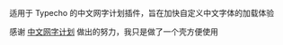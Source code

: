 适用于 Typecho 的中文网字计划插件，旨在加快自定义中文字体的加载体验


感谢 [中文网字计划](https://github.com/KonghaYao/chinese-free-web-font-storage) 做出的努力，我只是做了一个壳方便使用
